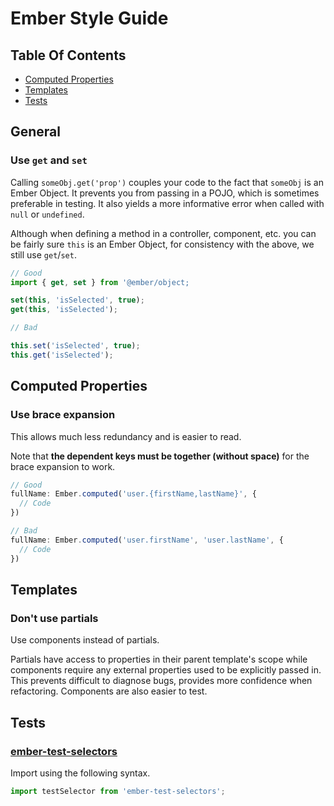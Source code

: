 # Ember Style Guide

## Table Of Contents

* [Computed Properties](#computed-properties)
* [Templates](#templates)
* [Tests](#tests)

## General

### Use `get` and `set`

Calling `someObj.get('prop')` couples your code to the fact that
`someObj` is an Ember Object. It prevents you from passing in a
POJO, which is sometimes preferable in testing. It also yields a more
informative error when called with `null` or `undefined`.

Although when defining a method in a controller, component, etc. you
can be fairly sure `this` is an Ember Object, for consistency with the
above, we still use `get`/`set`.

```js
// Good
import { get, set } from '@ember/object;

set(this, 'isSelected', true);
get(this, 'isSelected');

// Bad

this.set('isSelected', true);
this.get('isSelected');
```

## Computed Properties

### Use brace expansion

This allows much less redundancy and is easier to read.

Note that **the dependent keys must be together (without space)** for the brace expansion to work.

```js
// Good
fullName: Ember.computed('user.{firstName,lastName}', {
  // Code
})

// Bad
fullName: Ember.computed('user.firstName', 'user.lastName', {
  // Code
})
```

## Templates

### Don't use partials

Use components instead of partials.

Partials have access to properties in their parent template's scope while
components require any external properties used to be explicitly passed in. This
prevents difficult to diagnose bugs, provides more confidence when
refactoring. Components are also easier to test.

## Tests

### [ember-test-selectors](https://github.com/simplabs/ember-test-selectors)

Import using the following syntax.

```js
import testSelector from 'ember-test-selectors';
```
